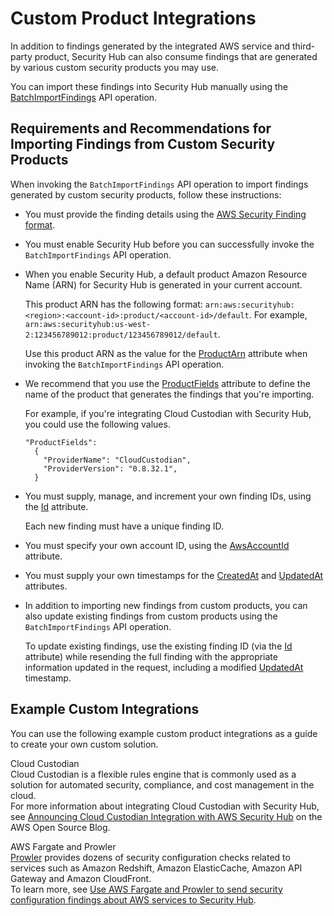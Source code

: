 # Custom Product Integrations<a name="securityhub-custom-providers"></a>

In addition to findings generated by the integrated AWS service and third\-party product, Security Hub can also consume findings that are generated by various custom security products you may use\.

You can import these findings into Security Hub manually using the [BatchImportFindings](https://docs.aws.amazon.com/securityhub/1.0/APIReference/API_BatchImportFindings.html) API operation\.

## Requirements and Recommendations for Importing Findings from Custom Security Products<a name="securityhub-custom-providers-bfi-reqs"></a>

When invoking the `BatchImportFindings` API operation to import findings generated by custom security products, follow these instructions: 
+ You must provide the finding details using the [AWS Security Finding format](https://docs.aws.amazon.com/securityhub/latest/userguide/securityhub-findings-format.html)\.
+ You must enable Security Hub before you can successfully invoke the `BatchImportFindings` API operation\.
+ When you enable Security Hub, a default product Amazon Resource Name \(ARN\) for Security Hub is generated in your current account\.

  This product ARN has the following format: `arn:aws:securityhub:<region>:<account-id>:product/<account-id>/default`\. For example, `arn:aws:securityhub:us-west-2:123456789012:product/123456789012/default`\.

  Use this product ARN as the value for the [ProductArn](https://docs.aws.amazon.com/securityhub/1.0/APIReference/API_AwsSecurityFinding.html#securityhub-Type-AwsSecurityFinding-ProductArn) attribute when invoking the `BatchImportFindings` API operation\.
+ We recommend that you use the [ProductFields](https://docs.aws.amazon.com/securityhub/1.0/APIReference/API_AwsSecurityFinding.html#securityhub-Type-AwsSecurityFinding-ProductFields) attribute to define the name of the product that generates the findings that you're importing\.

  For example, if you're integrating Cloud Custodian with Security Hub, you could use the following values\.

  ```
  "ProductFields": 
    {
      "ProviderName": "CloudCustodian",
      "ProviderVersion": "0.8.32.1",
    }
  ```
+ You must supply, manage, and increment your own finding IDs, using the [Id](https://docs.aws.amazon.com/securityhub/1.0/APIReference/API_AwsSecurityFinding.html#securityhub-Type-AwsSecurityFinding-Id) attribute\.

  Each new finding must have a unique finding ID\.
+ You must specify your own account ID, using the [AwsAccountId](https://docs.aws.amazon.com/securityhub/1.0/APIReference/API_AwsSecurityFinding.html#securityhub-Type-AwsSecurityFinding-AwsAccountId) attribute\.
+ You must supply your own timestamps for the [CreatedAt](https://docs.aws.amazon.com/securityhub/1.0/APIReference/API_AwsSecurityFinding.html#securityhub-Type-AwsSecurityFinding-CreatedAt) and [UpdatedAt](https://docs.aws.amazon.com/securityhub/1.0/APIReference/API_AwsSecurityFinding.html#securityhub-Type-AwsSecurityFinding-UpdatedAt) attributes\.
+ In addition to importing new findings from custom products, you can also update existing findings from custom products using the `BatchImportFindings` API operation\.

  To update existing findings, use the existing finding ID \(via the [Id](https://docs.aws.amazon.com/securityhub/1.0/APIReference/API_AwsSecurityFinding.html#securityhub-Type-AwsSecurityFinding-Id) attribute\) while resending the full finding with the appropriate information updated in the request, including a modified [UpdatedAt](https://docs.aws.amazon.com/securityhub/1.0/APIReference/API_AwsSecurityFinding.html#securityhub-Type-AwsSecurityFinding-UpdatedAt) timestamp\. 

## Example Custom Integrations<a name="securityhub-custom-providers-examples"></a>

You can use the following example custom product integrations as a guide to create your own custom solution\.

Cloud Custodian  
Cloud Custodian is a flexible rules engine that is commonly used as a solution for automated security, compliance, and cost management in the cloud\.  
For more information about integrating Cloud Custodian with Security Hub, see [Announcing Cloud Custodian Integration with AWS Security Hub](http://aws.amazon.com/blogs/opensource/announcing-cloud-custodian-integration-aws-security-hub/) on the AWS Open Source Blog\.

AWS Fargate and Prowler  
[Prowler](https://github.com/toniblyx/prowler) provides dozens of security configuration checks related to services such as Amazon Redshift, Amazon ElasticCache, Amazon API Gateway and Amazon CloudFront\.  
To learn more, see [Use AWS Fargate and Prowler to send security configuration findings about AWS services to Security Hub](https://aws.amazon.com/blogs/security/use-aws-fargate-prowler-send-security-configuration-findings-about-aws-services-security-hub/)\.